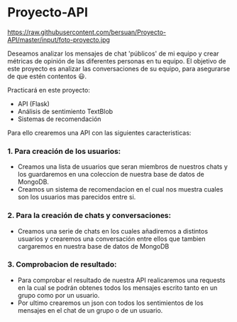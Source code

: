 # Proyecto-API
https://raw.githubusercontent.com/bersuan/Proyecto-API/master/input/foto-proyecto.jpg

Deseamos analizar los mensajes de chat 'públicos' de mi equipo y crear métricas de opinión
de las diferentes personas en tu equipo. El objetivo de este proyecto es analizar las conversaciones de su equipo,
para asegurarse de que estén contentos 😃.

Practicará en este proyecto:

- API (Flask)
- Análisis de sentimiento TextBlob
- Sistemas de recomendación

Para ello crearemos una API con las siguientes caracteristicas:

### 1. Para creación de los usuarios:

  - Creamos una lista de usuarios que seran miembros de nuestros chats y los guardaremos en una coleccion de nuestra base de datos de MongoDB.
  - Creamos un sistema de recomendacion en el cual nos muestra cuales son los usuarios mas parecidos entre si.

### 2. Para la creación de chats y conversaciones:

  - Creamos una serie de chats en los cuales añadiremos a distintos usuarios y crearemos una conversación entre ellos que tambien cargaremos en nuestra base de datos de MongoDB
  
### 3. Comprobacion de resultado:

  - Para comprobar el resultado de nuestra API realicaremos una requests en la cual se podrán obtenes todos los mensajes escrito tanto en un grupo como por un usuario.
  - Por ultimo crearemos un json con todos los sentimientos de los mensajes en el chat de un grupo o de un usuario.

